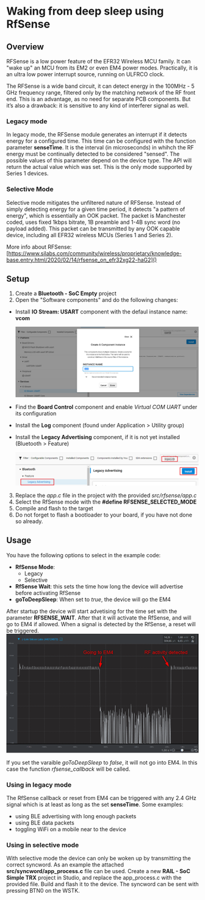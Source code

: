 # Waking from deep sleep using RfSense

## Overview ##

RFSense is a low power feature of the EFR32 Wireless MCU family. It can "wake up" an MCU from its EM2 or even EM4 power modes. Practically, it is an ultra low power interrupt source, running on ULFRCO clock.

The RFSense is a wide band circuit, it can detect energy in the 100MHz - 5 GHz frequency range, filtered only by the matching network of the RF front end. This is an advantage, as no need for separate PCB components. But it’s also a drawback: it is sensitive to any kind of interferer signal as well.

### Legacy mode ###

In legacy mode, the RFSense module generates an interrupt if it detects energy for a configured time. This time can be configured with the function parameter **senseTime**. It is the interval (in microseconds) in whihch the RF energy must be continually detected to be considered "sensed". The possible values of this parameter depend on the device type. The API will return the actual value which was set. This is the only mode supported by Series 1 devices.

### Selective Mode ###

Selective mode mitigates the unfiltered nature of RFSense. Instead of simply detecting energy for a given time period, it detects "a pattern of energy", which is essentially an OOK packet. The packet is Manchester coded, uses fixed 1kbps bitrate, 1B preamble and 1-4B sync word (no payload added). This packet can be transmitted by any OOK capable device, including all EFR32 wireless MCUs (Series 1 and Series 2).

More info about RFSense:
[https://www.silabs.com/community/wireless/proprietary/knowledge-base.entry.html/2020/02/14/rfsense_on_efr32xg22-haG2]()


## Setup ##
1. Create a **Bluetooth - SoC Empty** project
2. Open the "Software components" and do the following changes:
  - Install **IO Stream: USART** component with the defaul instance name: **vcom**

    ![](images/install-usart.png)

  - Find the **Board Control** component  and enable *Virtual COM UART* under its configuration

  - Install the **Log** component (found under Application > Utility group)
  
  - Install the **Legacy Advertising** component, if it is not yet installed (Bluetooth > Feature)

    ![](images/legacy.png)

3. Replace the *app.c* file in the project with the provided *src/rfsense/app.c*
4. Select the RfSense mode with the **#define RFSENSE_SELECTED_MODE**
5. Compile and flash to the target
6. Do not forget to flash a bootloader to your board, if you have not done so already.

## Usage ##
You have the following options to select in the example code:
  - **RfSense Mode**: 
    - Legacy
    - Selective
  - **RfSense Wait**: this sets the time how long the device will advertise before activating RfSense
  - **goToDeepSleep**: When set to *true*, the device will go the EM4

After startup the device will start advetising for the time set with the parameter **RFSENSE_WAIT**. After that it will activate the RfSense, and will go to EM4 if allowed. When a signal is detected by the RfSense, a reset will be triggered. 
![](images/rfsense-energy.png)

If you set the varaible *goToDeepSleep* to *false*, it will not go into EM4. In this case the function *rfsense_callback* will be called. 

### Using in legacy mode

The RfSense callback or reset from EM4 can be triggered with any 2.4 GHz signal which is at least as long as the set **senseTime**. Some examples:
- using BLE advertising with long enough packets
- using BLE data packets
- toggling WiFi on a mobile near to the device

### Using in selective mode

With selective mode the device can only be woken up by transmitting the correct syncword. As an example the attached **src/syncword/app_process.c** file can be used. Create a new **RAIL - SoC Simple TRX** project in Studio, and replace the app_process.c with the provided file. Build and flash it to the device. The syncword can be sent with pressing BTN0 on the WSTK.


